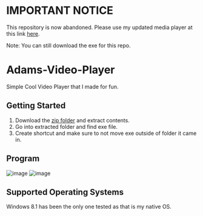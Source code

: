 # IMPORTANT NOTICE
This repository is now abandoned. Please use my updated media player at this link [here](https://github.com/InfernoCycle/InfernoMultiMediaPlayer).

Note: You can still download the exe for this repo.

# Adams-Video-Player
Simple Cool Video Player that I made for fun.

## Getting Started
1. Download the [zip folder]() and extract contents.
2. Go into extracted folder and find exe file.
3. Create shortcut and make sure to not move exe outside of folder it came in.

## Program
![image](https://user-images.githubusercontent.com/105338348/222893763-74699854-6a7e-43f9-a70c-52c5550ded11.png)
![image](https://user-images.githubusercontent.com/105338348/222893819-b9568705-043b-4dd5-8245-6444eee6ef63.png)

## Supported Operating Systems
Windows 8.1 has been the only one tested as that is my native OS.
